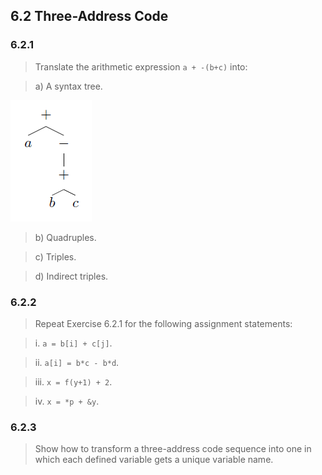 ## 6.2 Three-Address Code

### 6.2.1

> Translate the arithmetic expression `a + -(b+c)` into:

> a) A syntax tree.

![](img/6.2.1.png)

> b) Quadruples.

> c) Triples.

> d) Indirect triples.

### 6.2.2

> Repeat Exercise 6.2.1 for the following assignment statements:

> i. `a = b[i] + c[j]`.

> ii. `a[i] = b*c - b*d`.

> iii. `x = f(y+1) + 2`.

> iv. `x = *p + &y`.

### 6.2.3

> Show how to transform a three-address code sequence into one in which each defined variable gets a unique variable name.


